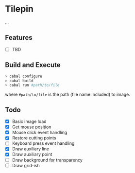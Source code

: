 # Tilepin

...

## Features

+ [ ] TBD

## Build and Execute

```bash
> cabal configure
> cabal build
> cabal run #path/to/file
```
where `#path/to/file` is the path (file name included) to image.

## Todo

+ [X] Basic image load
+ [X] Get mouse position
+ [X] Mouse click event handling
+ [X] Restore cutting points
+ [ ] Keyboard press event handling
+ [X] Draw auxiliary line
+ [X] Draw auxiliary point
+ [ ] Draw background for transparency
+ [ ] Draw grid-ish

